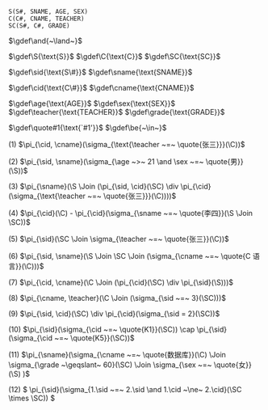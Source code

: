 

`S(S#, SNAME, AGE, SEX)` \
`C(C#, CNAME, TEACHER)` \
`SC(S#, C#, GRADE)`

$\gdef\and{~\land~}$

$\gdef\S{\text{S}}$
$\gdef\C{\text{C}}$
$\gdef\SC{\text{SC}}$

$\gdef\sid{\text{S\#}}$
$\gdef\sname{\text{SNAME}}$

$\gdef\cid{\text{C\#}}$
$\gdef\cname{\text{CNAME}}$

$\gdef\age{\text{AGE}}$
$\gdef\sex{\text{SEX}}$
$\gdef\teacher{\text{TEACHER}}$
$\gdef\grade{\text{GRADE}}$

$\gdef\quote#1{\text{`#1'}}$
$\gdef\be{~\in~}$

$(1)$ $\pi_{\cid, \cname}(\sigma_{\text{\teacher ~=~ \quote{张三}}}(\C))$

$(2)$ $\pi_{\sid, \sname}(\sigma_{\age ~>~ 21 \and \sex ~=~ \quote{男}}(\S))$

$(3)$ $\pi_{\sname}(\S \Join (\pi_{\sid, \cid}(\SC) \div \pi_{\cid}(\sigma_{\text{\teacher ~=~ \quote{张三}}}(\C))))$

$(4)$ $\pi_{\cid}(\C) - \pi_{\cid}(\sigma_{\sname ~=~ \quote{李四}}(\S \Join \SC))$

$(5)$ $\pi_{\sid}(\SC \Join \sigma_{\teacher ~=~ \quote{张三}}(\C))$

$(6)$ $\pi_{\sid, \sname}(\S \Join \SC \Join (\sigma_{\cname ~=~ \quote{C 语言}}(\C)))$

$(7)$ $\pi_{\cid, \cname}(\C \Join (\pi_{\cid}(\SC) \div \pi_{\sid}(\S)))$

$(8)$ $\pi_{\cname, \teacher}(\C \Join (\sigma_{\sid ~=~ 3}(\SC)))$

$(9)$ $\pi_{\sid, \cid}(\SC) \div \pi_{\cid}(\sigma_{\sid = 2}(\SC))$

$(10)$ $\pi_{\sid}(\sigma_{\cid ~=~ \quote{K1}}(\SC)) \cap \pi_{\sid}(\sigma_{\cid ~=~ \quote{K5}}(\SC))$

$(11)$ $\pi_{\sname}(\sigma_{\cname ~=~ \quote{数据库}}(\C) \Join \sigma_{\grade ~\geqslant~ 60}(\SC) \Join \sigma_{\sex ~=~ \quote{女}}(\S) )$

$(12)$ $ \pi_{\sid}(\sigma_{1.\sid ~=~ 2.\sid \and 1.\cid ~\ne~ 2.\cid}(\SC \times \SC)) $



